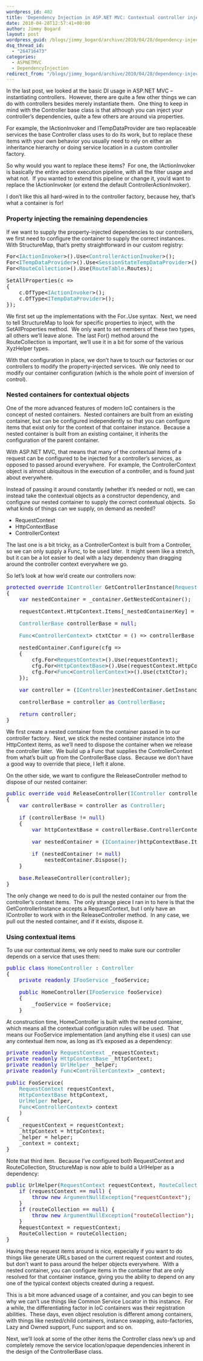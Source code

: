 ```yaml
---
wordpress_id: 402
title: 'Dependency Injection in ASP.NET MVC: Contextual controller injection'
date: 2010-04-28T12:57:41+00:00
author: Jimmy Bogard
layout: post
wordpress_guid: /blogs/jimmy_bogard/archive/2010/04/28/dependency-injection-in-asp-net-mvc-contextual-controller-injection.aspx
dsq_thread_id:
  - "264716473"
categories:
  - ASPNETMVC
  - DependencyInjection
redirect_from: "/blogs/jimmy_bogard/archive/2010/04/28/dependency-injection-in-asp-net-mvc-contextual-controller-injection.aspx/"
---
```

In the last post, we looked at the basic DI usage in ASP.NET MVC – instantiating controllers.&#160; However, there are quite a few other things we can do with controllers besides merely instantiate them.&#160; One thing to keep in mind with the Controller base class is that although you can inject your controller’s dependencies, quite a few others are around via properties.

For example, the IActionInvoker and ITempDataProvider are two replaceable services the base Controller class uses to do its work, but to replace these items with your own behavior you usually need to rely on either an inheritance hierarchy or doing service location in a custom controller factory.

So why would you want to replace these items?&#160; For one, the IActionInvoker is basically the entire action execution pipeline, with all the filter usage and what not.&#160; If you wanted to extend this pipeline or change it, you’d want to replace the IActionInvoker (or extend the default ControllerActionInvoker).

I don’t like this all hard-wired in to the controller factory, because hey, that’s what a container is for!

### 

### Property injecting the remaining dependencies

If we want to supply the property-injected dependencies to our controllers, we first need to configure the container to supply the correct instances.&#160; With StructureMap, that’s pretty straightforward in our custom registry:

<pre>For&lt;<span style="color: #2b91af">IActionInvoker</span>&gt;().Use&lt;<span style="color: #2b91af">ControllerActionInvoker</span>&gt;();
For&lt;<span style="color: #2b91af">ITempDataProvider</span>&gt;().Use&lt;<span style="color: #2b91af">SessionStateTempDataProvider</span>&gt;();
For&lt;<span style="color: #2b91af">RouteCollection</span>&gt;().Use(<span style="color: #2b91af">RouteTable</span>.Routes);

SetAllProperties(c =&gt;
{
    c.OfType&lt;<span style="color: #2b91af">IActionInvoker</span>&gt;();
    c.OfType&lt;<span style="color: #2b91af">ITempDataProvider</span>&gt;();
});</pre>

[](http://11011.net/software/vspaste)

[](http://11011.net/software/vspaste)We first set up the implementations with the For..Use syntax.&#160; Next, we need to tell StructureMap to look for specific properties to inject, with the SetAllProperties method.&#160; We only want to set members of these two types, all others we’ll leave alone.&#160; The last For() method around the RouteCollection is important, we’ll use it in a bit for some of the various XyzHelper types.

With that configuration in place, we don’t have to touch our factories or our controllers to modify the property-injected services.&#160; We only need to modify our container configuration (which is the whole point of inversion of control).

### Nested containers for contextual objects

One of the more advanced features of modern IoC containers is the concept of nested containers.&#160; Nested containers are built from an existing container, but can be configured independently so that you can configure items that exist only for the context of that container instance.&#160; Because a nested container is built from an existing container, it inherits the configuration of the parent container.

With ASP.NET MVC, that means that many of the contextual items of a request can be configured to be injected for a controller’s services, as opposed to passed around everywhere.&#160; For example, the ControllerContext object is almost ubiquitous in the execution of a controller, and is found just about everywhere.

Instead of passing it around constantly (whether it’s needed or not), we can instead take the contextual objects as a constructor dependency, and configure our nested container to supply the correct contextual objects.&#160; So what kinds of things can we supply, on demand as needed?

  * RequestContext
  * HttpContextBase
  * ControllerContext

The last one is a bit tricky, as a ControllerContext is built from a Controller, so we can only supply a Func<ControllerContext>, to be used later.&#160; It might seem like a stretch, but it can be a lot easier to deal with a lazy dependency than dragging around the controller context everywhere we go.

So let’s look at how we’d create our controllers now:

<pre><span style="color: blue">protected override </span><span style="color: #2b91af">IController </span>GetControllerInstance(<span style="color: #2b91af">RequestContext </span>requestContext, <span style="color: #2b91af">Type </span>controllerType)
{
    <span style="color: blue">var </span>nestedContainer = _container.GetNestedContainer();

    requestContext.HttpContext.Items[_nestedContainerKey] = nestedContainer;

    <span style="color: #2b91af">ControllerBase </span>controllerBase = <span style="color: blue">null</span>;

    <span style="color: #2b91af">Func</span>&lt;<span style="color: #2b91af">ControllerContext</span>&gt; ctxtCtor = () =&gt; controllerBase == <span style="color: blue">null </span>? <span style="color: blue">null </span>: controllerBase.ControllerContext;

    nestedContainer.Configure(cfg =&gt;
    {
        cfg.For&lt;<span style="color: #2b91af">RequestContext</span>&gt;().Use(requestContext);
        cfg.For&lt;<span style="color: #2b91af">HttpContextBase</span>&gt;().Use(requestContext.HttpContext);
        cfg.For&lt;<span style="color: #2b91af">Func</span>&lt;<span style="color: #2b91af">ControllerContext</span>&gt;&gt;().Use(ctxtCtor);
    });

    <span style="color: blue">var </span>controller = (<span style="color: #2b91af">IController</span>)nestedContainer.GetInstance(controllerType);

    controllerBase = controller <span style="color: blue">as </span><span style="color: #2b91af">ControllerBase</span>;

    <span style="color: blue">return </span>controller;
}</pre>

[](http://11011.net/software/vspaste)

We first create a nested container from the container passed in to our controller factory.&#160; Next, we stick the nested container instance into the HttpContext items, as we’ll need to dispose the container when we release the controller later.&#160; We build up a Func<ControllerContext> that supplies the ControllerContext from what’s built up from the ControllerBase class.&#160; Because we don’t have a good way to override that piece, I left it alone.

On the other side, we want to configure the ReleaseController method to dispose of our nested container:

<pre><span style="color: blue">public override void </span>ReleaseController(<span style="color: #2b91af">IController </span>controller)
{
    <span style="color: blue">var </span>controllerBase = controller <span style="color: blue">as </span><span style="color: #2b91af">Controller</span>;

    <span style="color: blue">if </span>(controllerBase != <span style="color: blue">null</span>)
    {
        <span style="color: blue">var </span>httpContextBase = controllerBase.ControllerContext.HttpContext;

        <span style="color: blue">var </span>nestedContainer = (<span style="color: #2b91af">IContainer</span>)httpContextBase.Items[_nestedContainerKey];

        <span style="color: blue">if </span>(nestedContainer != <span style="color: blue">null</span>)
            nestedContainer.Dispose();
    }

    <span style="color: blue">base</span>.ReleaseController(controller);
}</pre>

[](http://11011.net/software/vspaste)

The only change we need to do is pull the nested container our from the controller’s context items.&#160; The only strange piece I ran in to here is that the GetControllerInstance accepts a RequestContext, but I only have an IController to work with in the ReleaseController method.&#160; In any case, we pull out the nested container, and if it exists, dispose it.

### Using contextual items

To use our contextual items, we only need to make sure our controller depends on a service that uses them:

<pre><span style="color: blue">public class </span><span style="color: #2b91af">HomeController </span>: <span style="color: #2b91af">Controller
</span>{
    <span style="color: blue">private readonly </span><span style="color: #2b91af">IFooService </span>_fooService;

    <span style="color: blue">public </span>HomeController(<span style="color: #2b91af">IFooService </span>fooService)
    {
        _fooService = fooService;
    }</pre>

[](http://11011.net/software/vspaste)

At construction time, HomeController is built with the nested container, which means all the contextual configuration rules will be used.&#160; That means our FooService implementation (and anything else it uses) can use any contextual item now, as long as it’s exposed as a dependency:

<pre><span style="color: blue">private readonly </span><span style="color: #2b91af">RequestContext </span>_requestContext;
<span style="color: blue">private readonly </span><span style="color: #2b91af">HttpContextBase </span>_httpContext;
<span style="color: blue">private readonly </span><span style="color: #2b91af">UrlHelper </span>_helper;
<span style="color: blue">private readonly </span><span style="color: #2b91af">Func</span>&lt;<span style="color: #2b91af">ControllerContext</span>&gt; _context;

<span style="color: blue">public </span>FooService(
    <span style="color: #2b91af">RequestContext </span>requestContext,
    <span style="color: #2b91af">HttpContextBase </span>httpContext,
    <span style="color: #2b91af">UrlHelper </span>helper,
    <span style="color: #2b91af">Func</span>&lt;<span style="color: #2b91af">ControllerContext</span>&gt; context
    )
{
    _requestContext = requestContext;
    _httpContext = httpContext;
    _helper = helper;
    _context = context;
}</pre>

[](http://11011.net/software/vspaste)

Note that third item.&#160; Because I’ve configured both RequestContext and RouteCollection, StructureMap is now able to build a UrlHelper as a dependency:

<pre><span style="color: blue">public </span>UrlHelper(<span style="color: #2b91af">RequestContext </span>requestContext, <span style="color: #2b91af">RouteCollection </span>routeCollection) {
    <span style="color: blue">if </span>(requestContext == <span style="color: blue">null</span>) {
        <span style="color: blue">throw new </span><span style="color: #2b91af">ArgumentNullException</span>(<span style="color: #a31515">"requestContext"</span>);
    }
    <span style="color: blue">if </span>(routeCollection == <span style="color: blue">null</span>) {
        <span style="color: blue">throw new </span><span style="color: #2b91af">ArgumentNullException</span>(<span style="color: #a31515">"routeCollection"</span>);
    }
    RequestContext = requestContext;
    RouteCollection = routeCollection;
}</pre>

[](http://11011.net/software/vspaste)

Having these request items around is nice, especially if you want to do things like generate URLs based on the current request context and routes, but don’t want to pass around the helper objects everywhere.&#160; With a nested container, you can configure items in the container that are only resolved for that container instance, giving you the ability to depend on any one of the typical context objects created during a request.

This is a bit more advanced usage of a container, and you can begin to see why we can’t use things like Common Service Locator in this instance.&#160; For a while, the differentiating factor in IoC containers was their registration abilities.&#160; These days, even object resolution is different among containers, with things like nested/child containers, instance swapping, auto-factories, Lazy<T> and Owned<T> support, Func<T> support and so on.

Next, we’ll look at some of the other items the Controller class new’s up and completely remove the service location/opaque dependencies inherent in the design of the ControllerBase class.